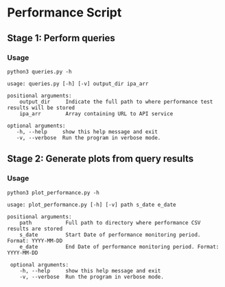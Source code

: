 # Performance Script

## Stage 1: Perform queries

### Usage

`
python3 queries.py -h
`

    usage: queries.py [-h] [-v] output_dir ipa_arr
    
    positional arguments:
        output_dir     Indicate the full path to where performance test results will be stored
        ipa_arr        Array containing URL to API service

    optional arguments:
       -h, --help     show this help message and exit
       -v, --verbose  Run the program in verbose mode.

## Stage 2: Generate plots from query results 

### Usage

`
python3 plot_performance.py -h
`

    usage: plot_performance.py [-h] [-v] path s_date e_date
      
    positional arguments:
        path           Full path to directory where performance CSV results are stored
        s_date         Start Date of performance monitoring period. Format: YYYY-MM-DD
        e_date         End Date of performance monitoring period. Format: YYYY-MM-DD
      
     optional arguments:
        -h, --help     show this help message and exit
        -v, --verbose  Run the program in verbose mode.

